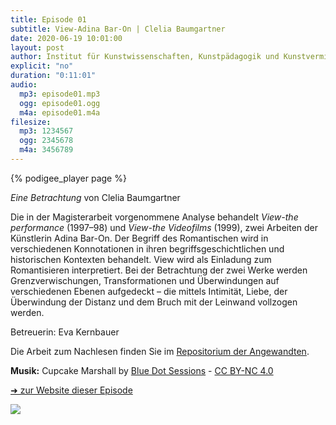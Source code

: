 ```yaml
---
title: Episode 01
subtitle: View-Adina Bar-On | Clelia Baumgartner
date: 2020-06-19 10:01:00
layout: post
author: Institut für Kunstwissenschaften, Kunstpädagogik und Kunstvermittlung
explicit: "no"
duration: "0:11:01"
audio:
  mp3: episode01.mp3
  ogg: episode01.ogg
  m4a: episode01.m4a
filesize:
  mp3: 1234567
  ogg: 2345678
  m4a: 3456789
---
```


{% podigee_player page %}

_Eine Betrachtung_ von Clelia Baumgartner

Die in der Magisterarbeit vorgenommene Analyse behandelt _View-the performance_ (1997–98) und _View-the Videofilms_ (1999), zwei Arbeiten der Künstlerin Adina Bar-On. Der Begriff des Romantischen wird in verschiedenen Konnotationen in ihren begriffsgeschichtlichen und historischen Kontexten behandelt. View wird als Einladung zum Romantisieren interpretiert. Bei der Betrachtung der zwei Werke werden Grenzverwischungen, Transformationen und Überwindungen auf verschiedenen Ebenen aufgedeckt – die mittels Intimität, Liebe, der Überwindung der Distanz und dem Bruch mit der Leinwand vollzogen werden.

Betreuerin: Eva Kernbauer

Die Arbeit zum Nachlesen finden Sie im [Repositorium der Angewandten](http://phaidra.bibliothek.uni-ak.ac.at/o:35311).

**Musik:** Cupcake Marshall by [Blue Dot Sessions](https://freemusicarchive.org/music/Blue_Dot_Sessions) - [CC BY-NC 4.0](https://creativecommons.org/licenses/by-nc/4.0/)

[➜ zur Website dieser Episode](https://channel-clayton.uni-ak.ac.at/index.php/clelia-baumgartner/)

![](https://channel-clayton.uni-ak.ac.at/wp-content/uploads/2020/06/View-quadrat-1024x1024.jpg)
